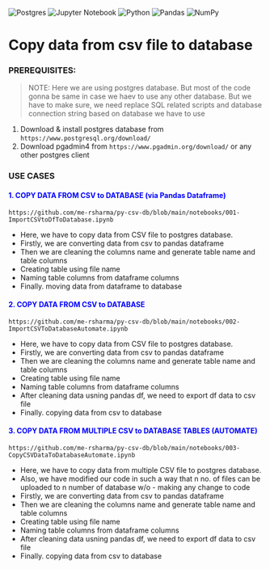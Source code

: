 ![Postgres](https://img.shields.io/badge/postgres-%23316192.svg?style=for-the-badge&logo=postgresql&logoColor=white)
![Jupyter Notebook](https://img.shields.io/badge/jupyter-%23FA0F00.svg?style=for-the-badge&logo=jupyter&logoColor=white)
![Python](https://img.shields.io/badge/python-3670A0?style=for-the-badge&logo=python&logoColor=ffdd54)
![Pandas](https://img.shields.io/badge/pandas-%23150458.svg?style=for-the-badge&logo=pandas&logoColor=white)
![NumPy](https://img.shields.io/badge/numpy-%23013243.svg?style=for-the-badge&logo=numpy&logoColor=white)

# Copy data from csv file to database


### PREREQUISITES:

> NOTE: Here we are using postgres database. But most of the code gonna be same in case we haev to use any other database.
> But we have to make sure, we need replace SQL related scripts and database connection string based on database we have to use

1. Download & install postgres database from `https://www.postgresql.org/download/`
2. Download pgadmin4 from `https://www.pgadmin.org/download/` or any other postgres client

### USE CASES

<h4 style="color:blue;">1. COPY DATA FROM CSV to DATABASE (via Pandas Dataframe)</h4>

`https://github.com/me-rsharma/py-csv-db/blob/main/notebooks/001-ImportCSVtoDfToDatabase.ipynb`

  - Here, we have to copy data from CSV file to postgres database.  
  - Firstly, we are converting data from csv to pandas dataframe  
  - Then we are cleaning the columns name and generate table name and table columns  
  - Creating table using file name  
  - Naming table columns from dataframe columns  
  - Finally. moving data from dataframe to database  

<h4 style="color:blue;">2. COPY DATA FROM CSV to DATABASE</h4>

`https://github.com/me-rsharma/py-csv-db/blob/main/notebooks/002-ImportCSVToDatabaseAutomate.ipynb`

  - Here, we have to copy data from CSV file to postgres database.  
  - Firstly, we are converting data from csv to pandas dataframe  
  - Then we are cleaning the columns name and generate table name and table columns  
  - Creating table using file name  
  - Naming table columns from dataframe columns
  - After cleaning data usning pandas df, we need to export df data to csv file  
  - Finally. copying data from csv to database  


<h4 style="color:blue;">3. COPY DATA FROM MULTIPLE CSV to DATABASE TABLES (AUTOMATE)</h4>

`https://github.com/me-rsharma/py-csv-db/blob/main/notebooks/003-CopyCSVDataToDatabaseAutomate.ipynb`

  - Here, we have to copy data from multiple CSV file to postgres database.  
  - Also, we have modified our code in such a way that n no. of files can be uploaded to n number of database w/o - making any change to code  
  - Firstly, we are converting data from csv to pandas dataframe  
  - Then we are cleaning the columns name and generate table name and table columns  
  - Creating table using file name  
  - Naming table columns from dataframe columns  
  - After cleaning data usning pandas df, we need to export df data to csv file  
  - Finally. copying data from csv to database


